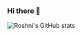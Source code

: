 ### Hi there 👋

![Roshni's GitHub stats](https://github-readme-stats.vercel.app/api?username=roshni-patel&hide=stars,issues&theme=github_dark&show_icons=true)

<!--
**roshni-patel/roshni-patel** is a ✨ _special_ ✨ repository because its `README.md` (this file) appears on your GitHub profile.

Here are some ideas to get you started:

- 🔭 I’m currently working on ...
- 🌱 I’m currently learning ...
- 👯 I’m looking to collaborate on ...
- 🤔 I’m looking for help with ...
- 💬 Ask me about ...
- 📫 How to reach me: ...
- 😄 Pronouns: ...
- ⚡ Fun fact: ...
-->
